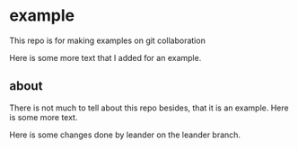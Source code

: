 # example
This repo is for making examples on git collaboration

Here is some more text that I added for an example. 

## about
There is not much to tell about this repo besides, that it is an example.
Here is some more text.

Here is some changes done by leander on the leander branch.